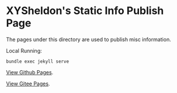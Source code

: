 # XYSheldon's Static Info Publish Page
The pages under this directory are used to publish misc information.

Local Running:

`
bundle exec jekyll serve
`
  
[View Github Pages](https://xysheldon.github.io/).

[View Gitee Pages](https://xysheldon.gitee.io/).